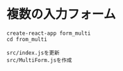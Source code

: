 # 複数の入力フォーム

```
create-react-app form_multi
cd from_multi

src/index.jsを更新
src/MultiForm.jsを作成

```